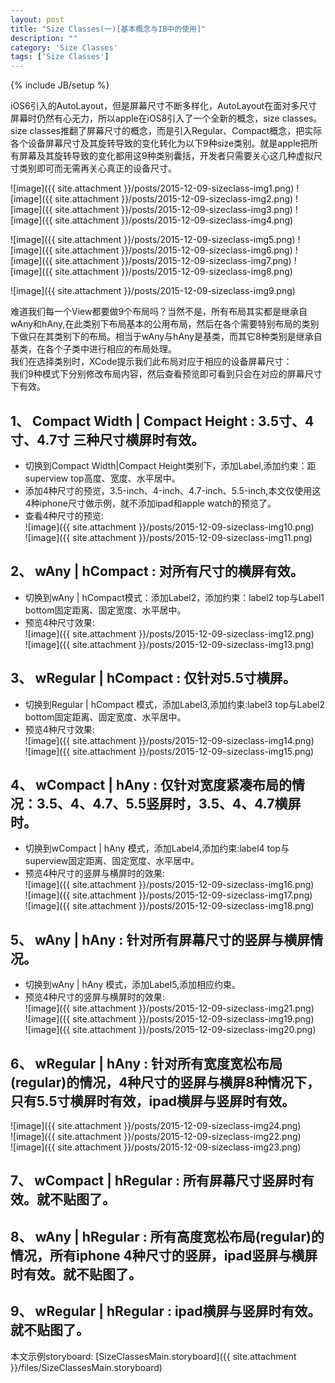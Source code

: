 ```yaml
---
layout: post
title: "Size Classes(一)[基本概念与IB中的使用]"
description: ""
category: 'Size Classes'
tags: ['Size Classes']
---
```

{% include JB/setup %}

iOS6引入的AutoLayout，但是屏幕尺寸不断多样化，AutoLayout在面对多尺寸屏幕时仍然有心无力，所以apple在iOS8引入了一个全新的概念，size classes。
size  classes推翻了屏幕尺寸的概念，而是引入Regular、Compact概念，把实际各个设备屏幕尺寸及其旋转导致的变化转化为以下9种size类别。就是apple把所有屏幕及其旋转导致的变化都用这9种类别囊括，开发者只需要关心这几种虚拟尺寸类别即可而无需再关心真正的设备尺寸。

<!--more-->

![image]({{ site.attachment }}/posts/2015-12-09-sizeclass-img1.png)
![image]({{ site.attachment }}/posts/2015-12-09-sizeclass-img2.png)
![image]({{ site.attachment }}/posts/2015-12-09-sizeclass-img3.png)
![image]({{ site.attachment }}/posts/2015-12-09-sizeclass-img4.png)

![image]({{ site.attachment }}/posts/2015-12-09-sizeclass-img5.png)
![image]({{ site.attachment }}/posts/2015-12-09-sizeclass-img6.png)
![image]({{ site.attachment }}/posts/2015-12-09-sizeclass-img7.png)
![image]({{ site.attachment }}/posts/2015-12-09-sizeclass-img8.png)

![image]({{ site.attachment }}/posts/2015-12-09-sizeclass-img9.png)

难道我们每一个View都要做9个布局吗？当然不是，所有布局其实都是继承自wAny和hAny,在此类别下布局基本的公用布局，然后在各个需要特别布局的类别下做只在其类别下的布局。相当于wAny与hAny是基类，而其它8种类别是继承自基类，在各个子类中进行相应的布局处理。  
我们在选择类别时，XCode提示我们此布局对应于相应的设备屏幕尺寸：  
我们9种模式下分别修改布局内容，然后查看预览即可看到只会在对应的屏幕尺寸下有效。  

##  1、 Compact Width | Compact Height : 3.5寸、4寸、4.7寸 三种尺寸横屏时有效。  

+ 切换到Compact Width|Compact Height类别下，添加Label,添加约束：距superview top高度、宽度、水平居中。    
+ 添加4种尺寸的预览，3.5-inch、4-inch、4.7-inch、5.5-inch,本文仅使用这4种iphone尺寸做示例，就不添加ipad和apple watch的预览了。   
+ 查看4种尺寸的预览:    
![image]({{ site.attachment }}/posts/2015-12-09-sizeclass-img10.png)    
![image]({{ site.attachment }}/posts/2015-12-09-sizeclass-img11.png)  


## 2、 wAny | hCompact : 对所有尺寸的横屏有效。   

+ 切换到wAny | hCompact模式：添加Label2，添加约束：label2 top与Label1 bottom固定距离、固定宽度、水平居中。  
+ 预览4种尺寸效果:  
![image]({{ site.attachment }}/posts/2015-12-09-sizeclass-img12.png)    
![image]({{ site.attachment }}/posts/2015-12-09-sizeclass-img13.png)    

## 3、 wRegular | hCompact : 仅针对5.5寸横屏。   

+ 切换到Regular | hCompact 模式，添加Label3,添加约束:label3 top与Label2 bottom固定距离、固定宽度、水平居中。  
+ 预览4种尺寸效果:  
![image]({{ site.attachment }}/posts/2015-12-09-sizeclass-img14.png)     
![image]({{ site.attachment }}/posts/2015-12-09-sizeclass-img15.png)    

## 4、 wCompact | hAny :  仅针对宽度紧凑布局的情况：3.5、4、4.7、5.5竖屏时，3.5、4、4.7横屏时。 

+ 切换到wCompact | hAny 模式，添加Label4,添加约束:label4 top与superview固定距离、固定宽度、水平居中。   
+ 预览4种尺寸的竖屏与横屏时的效果:    
![image]({{ site.attachment }}/posts/2015-12-09-sizeclass-img16.png)       
![image]({{ site.attachment }}/posts/2015-12-09-sizeclass-img17.png)  
![image]({{ site.attachment }}/posts/2015-12-09-sizeclass-img18.png)  

## 5、 wAny | hAny :   针对所有屏幕尺寸的竖屏与横屏情况。
+ 切换到wAny | hAny 模式，添加Label5,添加相应约束。
+ 预览4种尺寸的竖屏与横屏时的效果:    
![image]({{ site.attachment }}/posts/2015-12-09-sizeclass-img21.png)    
![image]({{ site.attachment }}/posts/2015-12-09-sizeclass-img19.png)       
![image]({{ site.attachment }}/posts/2015-12-09-sizeclass-img20.png)    

## 6、 wRegular | hAny :   针对所有宽度宽松布局(regular)的情况，4种尺寸的竖屏与横屏8种情况下，只有5.5寸横屏时有效，ipad横屏与竖屏时有效。     
![image]({{ site.attachment }}/posts/2015-12-09-sizeclass-img24.png)    
![image]({{ site.attachment }}/posts/2015-12-09-sizeclass-img22.png)    
![image]({{ site.attachment }}/posts/2015-12-09-sizeclass-img23.png)       

## 7、 wCompact | hRegular : 所有屏幕尺寸竖屏时有效。就不贴图了。    

## 8、 wAny | hRegular : 所有高度宽松布局(regular)的情况，所有iphone 4种尺寸的竖屏，ipad竖屏与横屏时有效。就不贴图了。  

## 9、 wRegular | hRegular : ipad横屏与竖屏时有效。就不贴图了。  

本文示例storyboard: [SizeClassesMain.storyboard]({{ site.attachment }}/files/SizeClassesMain.storyboard)


